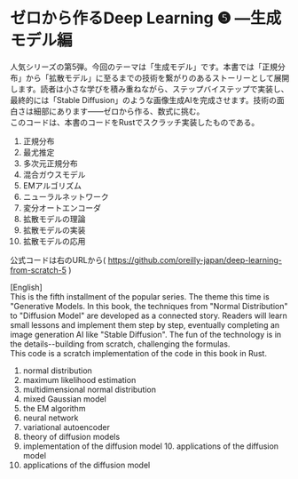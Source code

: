 # ゼロから作るDeep Learning ❺ ―生成モデル編  
人気シリーズの第5弾。今回のテーマは「生成モデル」です。本書では「正規分布」から「拡散モデル」に至るまでの技術を繋がりのあるストーリーとして展開します。読者は小さな学びを積み重ねながら、ステップバイステップで実装し、最終的には「Stable Diffusion」のような画像生成AIを完成させます。技術の面白さは細部にあります——ゼロから作る、数式に挑む。  
このコードは、本書のコードをRustでスクラッチ実装したものである。

1. 正規分布  
2. 最尤推定  	
3. 多次元正規分布  
4. 混合ガウスモデル  
5. EMアルゴリズム  
6. ニューラルネットワーク  
7. 変分オートエンコーダ  
8. 拡散モデルの理論  
9. 拡散モデルの実装  
10. 拡散モデルの応用  

公式コードは右のURLから( https://github.com/oreilly-japan/deep-learning-from-scratch-5 )

[English]  
 This is the fifth installment of the popular series. The theme this time is "Generative Models. In this book, the techniques from "Normal Distribution" to "Diffusion Model" are developed as a connected story. Readers will learn small lessons and implement them step by step, eventually completing an image generation AI like "Stable Diffusion". The fun of the technology is in the details--building from scratch, challenging the formulas.  
This code is a scratch implementation of the code in this book in Rust.


1. normal distribution  
2. maximum likelihood estimation  	
3. multidimensional normal distribution  
4. mixed Gaussian model  
5. the EM algorithm  
6. neural network  
7. variational autoencoder  
8. theory of diffusion models  
9. implementation of the diffusion model 10. applications of the diffusion model  
10. applications of the diffusion model  
